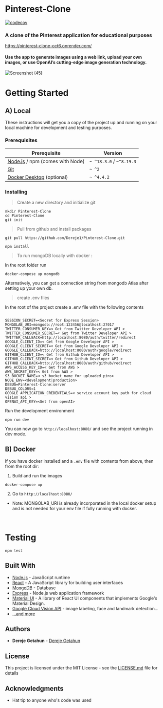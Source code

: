 # Pinterest-Clone
[![codecov](https://codecov.io/gh/Dereje1/Pinterest-Clone/branch/master/graph/badge.svg?token=k3bnvXaDh3)](https://codecov.io/gh/Dereje1/Pinterest-Clone)
### A clone of the Pinterest application for educational purposes
https://pinterest-clone-oct6.onrender.com/

#### Use the app to generate images using a web link, upload your own images, or use OpenAI’s cutting-edge image generation technology.

![Screenshot (45)](https://github.com/Dereje1/Pinterest-Clone/assets/23533048/e5849734-ec10-4a32-ba0b-1230a8cfb489)

# Getting Started
## A) Local
These instructions will get you a copy of the project up and running on your local machine for development and testing purposes.

### Prerequisites

| Prerequisite                                | Version |
| ------------------------------------------- | ------- |
| [Node.js](http://nodejs.org) /  npm (comes with Node)  | `~ ^18.3.0` / `~^8.19.3` |
| [Git](https://git-scm.com/downloads) | `~ ^2` |
| [Docker Desktop](https://www.docker.com/products/docker-desktop/) (optional) | `~ ^4.4.2` |

### Installing

>Create a new directory and initialize git

```
mkdir Pinterest-Clone
cd Pinterest-Clone
git init
```
>Pull from github and install packages

```
git pull https://github.com/Dereje1/Pinterest-Clone.git

npm install
```

>To run mongoDB locally with docker :

In the root folder run
```
docker-compose up mongodb
```
Alternatively, you can get a connection string from mongodb Atlas after setting up your own db.

>create .env files

In the root of the project create a .env file with the following contents
```

SESSION_SECRET=<Secret for Express Session>
MONGOLAB_URI=mongodb://root:123456@localhost:27017
TWITTER_CONSUMER_KEY=< Get from Twitter Developer API >
TWITTER_CONSUMER_SECRET=< Get from Twitter Developer API >
TWITTER_CALLBACK=http://localhost:8080/auth/twitter/redirect
GOOGLE_CLIENT_ID=< Get from Google Developer API >
GOOGLE_CLIENT_SECRET=< Get from Google Developer API >
GOOGLE_CALLBACK=http://localhost:8080/auth/google/redirect
GITHUB_CLIENT_ID=< Get from Github Developer API >
GITHUB_CLIENT_SECRET=< Get from Github Developer API >
GITHUB_CALLBACK=http://localhost:8080/auth/github/redirect
AWS_ACCESS_KEY_ID=< Get from AWS >
AWS_SECRET_KEY=< Get from AWS >
S3_BUCKET_NAME=< s3 bucket name for uploaded pins>
NODE_ENV=<development|production>
DEBUG=Pinterest-Clone:server
DEBUG_COLORS=1
GOOGLE_APPLICATION_CREDENTIALS=< service account key path for cloud vision api >
OPENAI_API_KEY=<Get from openAI>
```
Run the development environment
```
npm run dev
```
You can now go to `http://localhost:8080/` and see the project running in dev mode.

## B) Docker
If you have docker installed and a `.env` file with contents from above, then from the root dir:
1. Build and run the images
```
docker-compose up
```
2. Go to  `http://localhost:8080/`
* Note: MONGOLAB_URI is already incorporated in the local docker setup and is not needed for your env file if fully running with docker.
<br/>

# Testing
```
npm test
```

## Built With

* [Node.js](https://nodejs.org/) - JavaScript runtime
* [React](https://reactjs.org/) - A JavaScript library for building user interfaces
* [MongoDB](https://www.mongodb.com/) - Database
* [Express](https://expressjs.com/) - Node.js web application framework
* [Material UI](https://mui.com/) - A library of React UI components that implements Google's Material Design.
* [Google Cloud Vision API](https://cloud.google.com/vision/docs) - image labeling, face and landmark detection...
* [...and more](https://github.com/Dereje1/Pinterest-Clone/blob/master/package.json#L18)

## Authors

* **Dereje Getahun** - [Dereje Getahun](https://github.com/Dereje1)

## License

This project is licensed under the MIT License - see the [LICENSE.md](LICENSE.md) file for details

## Acknowledgments

* Hat tip to anyone who's code was used
